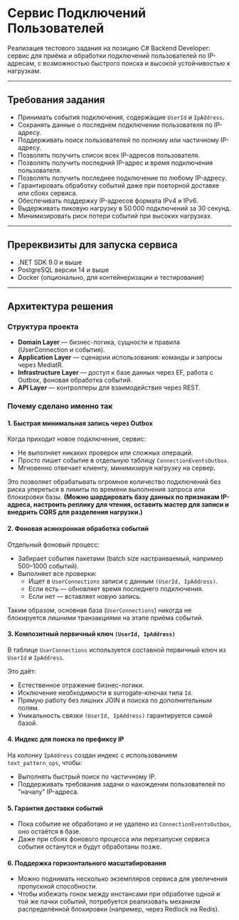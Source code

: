 # Сервис Подключений Пользователей

Реализация тестового задания на позицию C# Backend Developer: сервис для приёма и обработки подключений пользователей по IP-адресам, с возможностью быстрого поиска и высокой устойчивостью к нагрузкам.

---

## Требования задания

- Принимать события подключения, содержащие `UserId` и `IpAddress`.
- Сохранять данные о последнем подключении пользователя по IP-адресу.
- Поддерживать поиск пользователей по полному или частичному IP-адресу.
- Позволять получить список всех IP-адресов пользователя.
- Позволять получить последний IP-адрес и время подключения пользователя.
- Позволять получить последнее подключение по любому IP-адресу.
- Гарантировать обработку событий даже при повторной доставке или сбоях сервиса.
- Обеспечивать поддержку IP-адресов формата IPv4 и IPv6.
- Выдерживать пиковую нагрузку в 50 000 подключений за 30 секунд.
- Минимизировать риск потери событий при высоких нагрузках.

---

## Пререквизиты для запуска сервиса

- .NET SDK 9.0 и выше
- PostgreSQL версии 14 и выше
- Docker (опционально, для контейнеризации и тестирования)
---

## Архитектура решения

### Структура проекта

- **Domain Layer** — бизнес-логика, сущности и правила (UserConnection и события).
- **Application Layer** — сценарии использования: команды и запросы через MediatR.
- **Infrastructure Layer** — доступ к базе данных через EF, работа с Outbox, фоновая обработка событий.
- **API Layer** — контроллеры для взаимодействия через REST.

### Почему сделано именно так

#### 1. Быстрая минимальная запись через Outbox
Когда приходит новое подключение, сервис:
- Не выполняет никаких проверок или сложных операций.
- Просто пишет событие в отдельную таблицу `ConnectionEventsOutbox`.
- Мгновенно отвечает клиенту, минимизируя нагрузку на сервер.

Это позволяет обрабатывать огромное количество подключений без риска упереться в лимиты по времени выполнения запроса или блокировки базы.
**(Можно шардировать базу данных по признакам IP-адреса, настроить реплику для чтения, оставить мастер для записи и внедрить CQRS для разделения нагрузки.)**

#### 2. Фоновая асинхронная обработка событий
Отдельный фоновый процесс:
- Забирает события пакетами (batch size настраиваемый, например 500–1000 событий).
- Выполняет все проверки:
  - Ищет в `UserConnections` записи с данным `(UserId, IpAddress)`.
  - Если есть — обновляет время последнего подключения.
  - Если нет — вставляет новую запись.

Таким образом, основная база (`UserConnections`) никогда не блокируется лишними транзакциями на этапе приёма событий.

#### 3. Композитный первичный ключ `(UserId, IpAddress)`
В таблице `UserConnections` используется составной первичный ключ из `UserId` и `IpAddress`.

Это даёт:
- Естественное отражение бизнес-логики.
- Исключение необходимости в surrogate-ключах типа `Id`.
- Прямую работу без лишних JOIN и поиска по дополнительным полям.
- Уникальность связки `(UserId, IpAddress)` гарантируется самой базой.

#### 4. Индекс для поиска по префиксу IP
На колонку `IpAddress` создан индекс с использованием `text_pattern_ops`, чтобы:
- Выполнять быстрый поиск по частичному IP.
- Поддерживать требования задачи о нахождении пользователей по "началу" IP-адреса.

#### 5. Гарантия доставки событий
- Пока событие не обработано и не удалено из `ConnectionEventsOutbox`, оно остаётся в базе.
- Даже при сбоях фонового процесса или перезапуске сервиса события останутся и будут обработаны позже.

#### 6. Поддержка горизонтального масштабирования
- Можно поднимать несколько экземпляров сервиса для увеличения пропускной способности.
- Чтобы избежать гонок между инстансами при обработке одной и той же пачки событий, потребуется реализовать механизм распределённой блокировки (например, через Redlock на Redis).

